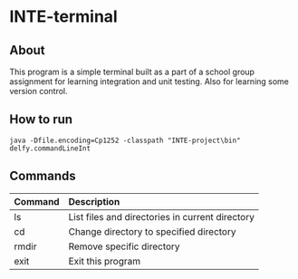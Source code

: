 # INTE-terminal

## About
This program is a simple terminal built as a part of a school group assignment for 
learning integration and unit testing. Also for learning some version control.

## How to run
`java -Dfile.encoding=Cp1252 -classpath "INTE-project\bin" delfy.commandLineInt`

## Commands
| Command | Description |
| :--- | :--- | 
| ls | List files and directories in current directory |
| cd <dir> | Change directory to specified directory | 
| rmdir <dir> | Remove specific directory |
| exit | Exit this program |